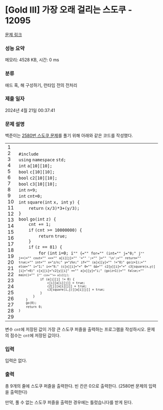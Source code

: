# [Gold III] 가장 오래 걸리는 스도쿠 - 12095 

[문제 링크](https://www.acmicpc.net/problem/12095) 

### 성능 요약

메모리: 4528 KB, 시간: 0 ms

### 분류

애드 혹, 해 구성하기, 런타임 전의 전처리

### 제출 일자

2024년 4월 21일 00:37:41

### 문제 설명

<p>백준이는 <a href="https://www.acmicpc.net/problem/2580">2580번 스도쿠 문제</a>를 풀기 위해 아래와 같은 코드를 작성했다.</p>

<div><div id="highlighter_245140" class="syntaxhighlighter  c"><table border="0" cellpadding="0" cellspacing="0"><tbody><tr><td class="gutter"><div class="line number1 index0 alt2">1</div><div class="line number2 index1 alt1">2</div><div class="line number3 index2 alt2">3</div><div class="line number4 index3 alt1">4</div><div class="line number5 index4 alt2">5</div><div class="line number6 index5 alt1">6</div><div class="line number7 index6 alt2">7</div><div class="line number8 index7 alt1">8</div><div class="line number9 index8 alt2">9</div><div class="line number10 index9 alt1">10</div><div class="line number11 index10 alt2">11</div><div class="line number12 index11 alt1">12</div><div class="line number13 index12 alt2">13</div><div class="line number14 index13 alt1">14</div><div class="line number15 index14 alt2">15</div><div class="line number16 index15 alt1">16</div><div class="line number17 index16 alt2">17</div><div class="line number18 index17 alt1">18</div><div class="line number19 index18 alt2">19</div><div class="line number20 index19 alt1">20</div><div class="line number21 index20 alt2">21</div><div class="line number22 index21 alt1">22</div><div class="line number23 index22 alt2">23</div><div class="line number24 index23 alt1">24</div><div class="line number25 index24 alt2">25</div><div class="line number26 index25 alt1">26</div><div class="line number27 index26 alt2">27</div><div class="line number28 index27 alt1">28</div><div class="line number29 index28 alt2">29</div></td><td class="code"><div class="container"><div class="line number1 index0 alt2"><code class="c preprocessor">#include <iostream></code></div><div class="line number2 index1 alt1"><code class="c keyword bold">using</code> <code class="c keyword bold">namespace</code> <code class="c plain">std;</code></div><div class="line number3 index2 alt2"><code class="c color1 bold">int</code> <code class="c plain">a[10][10];</code></div><div class="line number4 index3 alt1"><code class="c color1 bold">bool</code> <code class="c plain">c[10][10];</code></div><div class="line number5 index4 alt2"><code class="c color1 bold">bool</code> <code class="c plain">c2[10][10];</code></div><div class="line number6 index5 alt1"><code class="c color1 bold">bool</code> <code class="c plain">c3[10][10];</code></div><div class="line number7 index6 alt2"><code class="c color1 bold">int</code> <code class="c plain">n=9;</code></div><div class="line number8 index7 alt1"><code class="c color1 bold">int</code> <code class="c plain">cnt=0;</code></div><div class="line number9 index8 alt2"><code class="c color1 bold">int</code> <code class="c plain">square(</code><code class="c color1 bold">int</code> <code class="c plain">x, </code><code class="c color1 bold">int</code> <code class="c plain">y) {</code></div><div class="line number10 index9 alt1"><code class="c spaces">    </code><code class="c keyword bold">return</code> <code class="c plain">(x/3)*3+(y/3);</code></div><div class="line number11 index10 alt2"><code class="c plain">}</code></div><div class="line number12 index11 alt1"><code class="c color1 bold">bool</code> <code class="c plain">go(</code><code class="c color1 bold">int</code> <code class="c plain">z) {</code></div><div class="line number13 index12 alt2"><code class="c spaces">    </code><code class="c plain">cnt += 1;</code></div><div class="line number14 index13 alt1"><code class="c spaces">    </code><code class="c keyword bold">if</code> <code class="c plain">(cnt >= 10000000) {</code></div><div class="line number15 index14 alt2"><code class="c spaces">        </code><code class="c keyword bold">return</code> <code class="c keyword bold">true</code><code class="c plain">;</code></div><div class="line number16 index15 alt1"><code class="c spaces">    </code><code class="c plain">}</code></div><div class="line number17 index16 alt2"><code class="c spaces">    </code><code class="c keyword bold">if</code> <code class="c plain">(z == 81) {</code></div><div class="line number18 index17 alt1"><code class="c spaces">        </code><code class="c keyword bold">for</code> <code class="c plain">(</code><code class="c color1 bold">int</code> <code class="c plain">i=0; i<n; i++)=</code><code class="c string">""</code> <code class="c plain">{=</code><code class="c string">""</code> <code class="c keyword bold">for</code><code class="c plain">=</code><code class="c string">""</code> <code class="c plain">(</code><code class="c color1 bold">int</code><code class="c plain">=</code><code class="c string">""</code> <code class="c plain">j=</code><code class="c string">"0;"</code> <code class="c plain">j<n;=</code><code class="c string">""</code> <code class="c plain">j++)=</code><code class="c string">""</code> <code class="c plain">cout=</code><code class="c string">""</code> <code class="c plain"><<=</code><code class="c string">""</code> <code class="c plain">a[i][j]=</code><code class="c string">""</code> <code class="c string">'="" '</code><code class="c plain">;=</code><code class="c string">""</code> <code class="c plain">}=</code><code class="c string">""</code> <code class="c string">'\n'</code><code class="c plain">;=</code><code class="c string">""</code> <code class="c keyword bold">return</code><code class="c plain">=</code><code class="c string">""</code> <code class="c keyword bold">true</code><code class="c plain">;=</code><code class="c string">""</code> <code class="c color1 bold">int</code><code class="c plain">=</code><code class="c string">""</code> <code class="c plain">x=</code><code class="c string">"z/n;"</code> <code class="c plain">y=</code><code class="c string">"z%n;"</code> <code class="c keyword bold">if</code><code class="c plain">=</code><code class="c string">""</code> <code class="c plain">(a[x][y]=</code><code class="c string">""</code> <code class="c plain">!=</code><code class="c string">"0)"</code> <code class="c plain">go(z+1);=</code><code class="c string">""</code> <code class="c keyword bold">else</code><code class="c plain">=</code><code class="c string">""</code> <code class="c plain">i=</code><code class="c string">"1;"</code> <code class="c plain">i<=</code><code class="c string">"9;"</code> <code class="c plain">(c[x][i]=</code><code class="c string">"="</code> <code class="c plain">0=</code><code class="c string">""</code> <code class="c plain">&&=</code><code class="c string">""</code> <code class="c plain">c2[y][i]=</code><code class="c string">"="</code> <code class="c plain">c3[square(x,y)][i]=</code><code class="c string">"=0)"</code> <code class="c plain">c[x][i]=</code><code class="c string">"c2[y][i]"</code> <code class="c plain">==</code><code class="c string">""</code> <code class="c plain">a[x][y]=</code><code class="c string">"i;"</code> <code class="c plain">(go(z+1))=</code><code class="c string">""</code> <code class="c keyword bold">false</code><code class="c plain">;=</code><code class="c string">""</code> <code class="c plain">main()=</code><code class="c string">""</code> <code class="c plain">i<n;=</code><code class="c string">""</code> <code class="c plain">cin=</code><code class="c string">""</code><code class="c plain">>> a[i][j];</code></div><div class="line number19 index18 alt2"><code class="c spaces">            </code><code class="c keyword bold">if</code> <code class="c plain">(a[i][j] != 0) {</code></div><div class="line number20 index19 alt1"><code class="c spaces">                </code><code class="c plain">c[i][a[i][j]] = </code><code class="c keyword bold">true</code><code class="c plain">;</code></div><div class="line number21 index20 alt2"><code class="c spaces">                </code><code class="c plain">c2[j][a[i][j]] = </code><code class="c keyword bold">true</code><code class="c plain">;</code></div><div class="line number22 index21 alt1"><code class="c spaces">                </code><code class="c plain">c3[square(i,j)][a[i][j]] = </code><code class="c keyword bold">true</code><code class="c plain">;</code></div><div class="line number23 index22 alt2"><code class="c spaces">            </code><code class="c plain">}</code></div><div class="line number24 index23 alt1"><code class="c spaces">        </code><code class="c plain">}</code></div><div class="line number25 index24 alt2"><code class="c spaces">    </code><code class="c plain">}</code></div><div class="line number26 index25 alt1"><code class="c spaces">    </code><code class="c plain">go(0);</code></div><div class="line number27 index26 alt2"><code class="c spaces">    </code><code class="c keyword bold">return</code> <code class="c plain">0;</code></div><div class="line number28 index27 alt1"><code class="c plain">}</code></div><div class="line number29 index28 alt2"><code class="c plain"></n;></iostream></code></div></div></td></tr></tbody></table></div></div>

<p>변수 <code>cnt</code>에 저장된 값이 가장 큰 스도쿠 퍼즐을 출력하는 프로그램을 작성하시오. 문제의 점수는 <code>cnt</code>에 저장된 값이다.</p>

### 입력 

 <p>입력은 없다.</p>

### 출력 

 <p>총 9개의 줄에 스도쿠 퍼즐을 출력한다. 빈 칸은 0으로 출력한다. (2580번 문제의 입력을 출력한다)</p>

<p>만약, 풀 수 없는 스도쿠 퍼즐을 출력한 경우에는 틀렸습니다를 받게 된다.</p>

